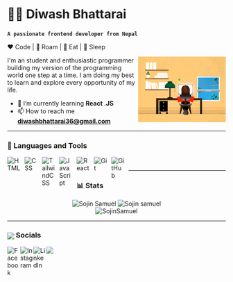 # 🏄‍♂️ Diwash Bhattarai

**`A passionate frontend developer from Nepal`**

:heart: Code | :black_heart: Roam | :blue_heart: Eat | 💚 Sleep

<div><img src="https://github.com/diwashbhattarai999/diwashbhattarai999/blob/main/JXA0.gif" width="40%" height="40%" align="right"/></div>

I'm an student and enthusiastic programmer building my version of the programming world one step at a time. I am doing my best to learn and explore every opportunity of my life.
  
- 🌱 I’m currently learning **React .JS** 
- 📫 How to reach me **diwashbhattarai36@gmail.com**

---

### 🧰 Languages and Tools

<img align="left" alt="HTML" width="30px" style="padding-right:10px;" src="https://cdn.jsdelivr.net/gh/devicons/devicon/icons/html5/html5-plain.svg" />
<img align="left" alt="CSS" width="30px" style="padding-right:10px;" src="https://cdn.jsdelivr.net/gh/devicons/devicon/icons/css3/css3-plain.svg" />
<img align="left" alt="TailwindCSS" width="30px" style="padding-right:10px;" src="https://cdn.jsdelivr.net/gh/devicons/devicon/icons/tailwindcss/tailwindcss-plain.svg" />
<img align="left" alt="JavaScript" width="30px" style="padding-right:10px;" src="https://cdn.jsdelivr.net/gh/devicons/devicon/icons/javascript/javascript-plain.svg" />
<img align="left" alt="React" width="30px" style="padding-right:10px;" src="https://cdn.jsdelivr.net/gh/devicons/devicon/icons/react/react-original.svg" />
<img align="left" alt="Git" width="30px" style="padding-right:10px;" src="https://cdn.jsdelivr.net/gh/devicons/devicon/icons/git/git-original.svg" />
<img align="left" alt="GitHub" width="30px" style="padding-right:10px;" src="https://cdn.jsdelivr.net/gh/devicons/devicon/icons/github/github-original.svg" />
<br />


---

### 📊 Stats

<!-- <p>
  <img
    align="left"
    src="https://github-readme-stats.vercel.app/api/top-langs?username=diwashbhattarai999&show_icons=true&locale=en&layout=compact"
    alt="diwashbhattarai999"
  />
</p>

<p>
  &nbsp;<img
    align="center"
    src="https://github-readme-stats.vercel.app/api?username=diwashbhattarai999&show_icons=true&locale=en"
    alt="diwashbhattarai999"
  />
</p>

<p>
  <img
    align="center"
    src="https://github-readme-streak-stats.herokuapp.com/?user=diwashbhattarai999&"
    alt="diwashbhattarai999"
  />
</p> -->


<div align="center">  
  <img width="49%" height="auto" src="https://github-readme-stats.vercel.app/api?username=diwashbhattarai999&show_icons=true&locale=en" alt="Sojin Samuel" /> 
  
  <img width="41%" height="auto" src="https://github-readme-stats.vercel.app/api/top-langs?username=diwashbhattarai999&show_icons=true&locale=en&layout=compact" alt="Sojin samuel" />
</div>

<div align="center"><img height="auto" width="91%" src="https://github-readme-streak-stats.herokuapp.com/?user=diwashbhattarai999&" alt="SojinSamuel" /></div>

---

### <img width="30px" align="center" src="https://user-images.githubusercontent.com/87477700/212131801-737766f9-a18e-4026-a564-f79c0379e4b4.png"/> Socials  
<a href="facebook.com/diwash.bhattarai.18" target="_blank" rel="noreferrer">
<img align="left" alt="Facebook" width="30px" src="https://raw.githubusercontent.com/danielcranney/readme-generator/main/public/icons/socials/facebook.svg" /></a> 
<a href="https://www.instagram.com/diwash81/" target="_blank" rel="noreferrer">
<img align="left" alt="Instagram" width="30px" src="https://raw.githubusercontent.com/danielcranney/readme-generator/main/public/icons/socials/instagram.svg" /></a> 
<a href="https://www.linkedin.com/in/diwash-bhattarai-343a41202/" target="_blank" rel="noreferrer">
<img align="left" alt="LinkedIn" width="30px" src="https://raw.githubusercontent.com/danielcranney/readme-generator/main/public/icons/socials/linkedin.svg" /></a>

<img width=100% src="https://capsule-render.vercel.app/api?type=waving&color=FA9400&height=120&section=footer"/>
